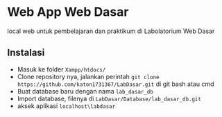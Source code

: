 # Web App Web Dasar

local web untuk pembelajaran dan praktikum di Labolatorium Web Dasar

## Instalasi
- Masuk ke folder `Xampp/htdocs/`
- Clone repository nya, jalankan perintah `git clone https://github.com/katon1731367/LabDasar.git` di git bash atau cmd
- Buat database baru dengan nama `lab_dasar_db`
- Import database, filenya di `LabDasar/Database/lab_dasar_db.git` 
- aksek aplikasi `localhost\labdasar`
